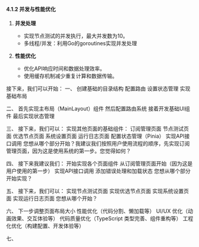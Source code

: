#### 4.1.2 并发与性能优化

1. **并发处理**
	- 实现节点测试的并发执行，最大并发数为10。
	- 多线程/并发：利用Go的goroutines实现并发处理

2. **性能优化**
	- 优化API响应时间和数据处理效率。
	- 使用缓存机制减少重复计算和数据传输。


接下来，我们可以开始：
一、
创建基础的目录结构
配置路由
设置状态管理
实现基础布局

二、
首先实现主布局（MainLayout）组件
然后配置路由系统
接着开发基础UI组件
最后实现状态管理

三、
接下来，我们可以：
实现其他页面的基础组件：
订阅管理页面
节点测试页面
优选节点页面
系统设置页面
运行日志页面
配置状态管理（Pinia）
实现API接口调用
您想从哪个部分开始？我建议我们按照用户使用流程的顺序，先实现订阅管理页面，因为这是使用系统的第一步。您觉得如何？

四、
接下来我建议我们：
开始实现各个页面组件
从订阅管理页面开始（因为这是用户使用的第一步）
实现API接口调用
添加错误处理和加载状态
您想从哪个部分开始实现？

五、
接下来，我们可以：
实现节点测试页面
实现优选节点页面
实现系统设置页面
实现运行日志页面
您想从哪个开始？

六、
下一步调整页面布局大小
性能优化（代码分割、懒加载等）
UI/UX 优化（动画效果、交互体验等）
代码质量优化（TypeScript 类型完善、组件重构等）
工程化优化（构建配置、开发体验等）

七、
